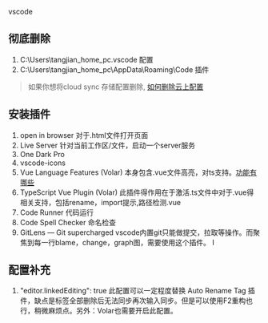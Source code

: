 vscode

## 彻底删除
1. C:\Users\tangjian_home_pc\.vscode        配置
2. C:\Users\tangjian_home_pc\AppData\Roaming\Code       插件

 > 如果你想将cloud sync 存储配置删除, [如何删除云上配置](https://code.visualstudio.com/docs/editor/settings-sync#_how-do-i-delete-my-data)

 ## 安装插件
 1. open in browser   对于.html文件打开页面
 2. Live Server         针对当前工作区/文件，启动一个server服务
 3. One Dark Pro        
 4. vscode-icons
 5. Vue Language Features (Volar)      本身包含.vue文件高亮，对ts支持。[功能有哪些](https://github.com/vuejs/language-tools/discussions/53)
 6. TypeScript Vue Plugin (Volar)      此插件得作用在于激活.ts文件中对于.vue得相关支持，包括rename，import提示,路径检测.vue
 7. Code Runner     代码运行
 8. Code Spell Checker      命名检查
 9. GitLens — Git supercharged      vscode内置git只能做提交，拉取等操作。而聚焦到每一行blame，change，graph图，需要使用这个插件。
I 

 ## 配置补充
 1. "editor.linkedEditing": true        此配置可以一定程度替换 Auto Rename Tag 插件，缺点是标签全部删除后无法同步再次输入同步。但是可以使用F2重构也行，稍微麻烦点。另外：Volar也需要开启此配置。

 

 